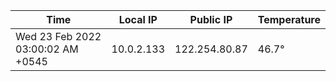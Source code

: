 | Time     | Local IP | Public IP | Temperature |
| ----------- | ----------- | ----------- | ----------- |
| Wed 23 Feb 2022 03:00:02 AM +0545      | 10.0.2.133     | 122.254.80.87  | 46.7° |
